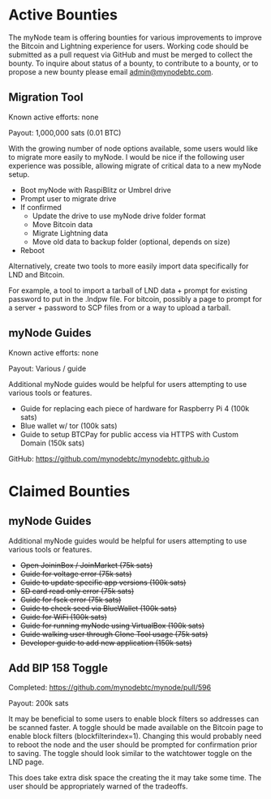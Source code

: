 # Active Bounties

The myNode team is offering bounties for various improvements to improve the Bitcoin and Lightning experience for users. Working code should be submitted as a pull request via GitHub and must be merged to collect the bounty. To inquire about status of a bounty, to contribute to a bounty, or to propose a new bounty please email admin@mynodebtc.com.

## Migration Tool
Known active efforts: none

Payout: 1,000,000 sats (0.01 BTC)

With the growing number of node options available, some users would like to migrate more easily to myNode. I would be nice if the following user experience was possible, allowing migrate of critical data to a new myNode setup.

- Boot myNode with RaspiBlitz or Umbrel drive
- Prompt user to migrate drive
- If confirmed
  - Update the drive to use myNode drive folder format
  - Move Bitcoin data
  - Migrate Lightning data
  - Move old data to backup folder (optional, depends on size)
- Reboot

Alternatively, create two tools to more easily import data specifically for LND and Bitcoin.

For example, a tool to import a tarball of LND data + prompt for existing password to put in the .lndpw file. For bitcoin, possibly a page to prompt for a server + password to SCP files from or a way to upload a tarball.

## myNode Guides

Known active efforts: none

Payout: Various / guide

Additional myNode guides would be helpful for users attempting to use various tools or features.

- Guide for replacing each piece of hardware for Raspberry Pi 4 (100k sats)
- Blue wallet w/ tor (100k sats)
- Guide to setup BTCPay for public access via HTTPS with Custom Domain (150k sats)

GitHub: https://github.com/mynodebtc/mynodebtc.github.io


# Claimed Bounties

## myNode Guides

Additional myNode guides would be helpful for users attempting to use various tools or features.

- ~~Open JoininBox / JoinMarket (75k sats)~~
- ~~Guide for voltage error (75k sats)~~
- ~~Guide to update specific app versions (100k sats)~~
- ~~SD card read only error (75k sats)~~
- ~~Guide for fsck error (75k sats)~~
- ~~Guide to check seed via BlueWallet (100k sats)~~
- ~~Guide for WiFi (100k sats)~~
- ~~Guide for running myNode using VirtualBox (100k sats)~~
- ~~Guide walking user through Clone Tool usage (75k sats)~~
- ~~Developer guide to add new application (150k sats)~~

## Add BIP 158 Toggle 

Completed: https://github.com/mynodebtc/mynode/pull/596

Payout: 200k sats

It may be beneficial to some users to enable block filters so addresses can be scanned faster. A toggle should be made available on the Bitcoin page to enable block filters (blockfilterindex=1). Changing this would probably need to reboot the node and the user should be prompted for confirmation prior to saving. The toggle should look similar to the watchtower toggle on the LND page.

This does take extra disk space the creating the it may take some time. The user should be appropriately warned of the tradeoffs.